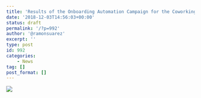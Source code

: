 ```yaml
---
title: 'Results of the Onboarding Automation Campaign for the Coworking Handbook'
date: '2018-12-03T14:56:03+00:00'
status: draft
permalink: '/?p=992'
author: '@ramonsuarez'
excerpt: ''
type: post
id: 992
categories: 
    - News
tag: []
post_format: []
---
```

![](/uploads/2018/12/20181203-onboarding-coworking-handbook1.png?w=579)